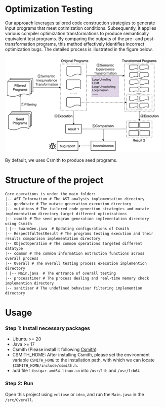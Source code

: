 # Optimization Testing
Our approach leverages tailored code construction strategies to generate input programs that meet optimization conditions. Subsequently, it applies various compiler optimization transformations to produce semantically equivalent test programs. By comparing the outputs of the pre- and post-transformation programs, this method effectively identifies incorrect optimization bugs. The detailed process is illustrated in the figure below. 

<img src="./workflow.jpg" alt="Workflow image" width="600" />

By default, we uses Csmith to produce seed programs. 

# Structure of the project

```
Core operations is under the main folder:
|-- AST_Information # The AST analysis implementation directory
|-- genMutate # The mutate generation execution directory
|-- mutations # The tailored code genertion strategies and mutate implementation directory target different optimizations
|-- csmith # The seed program generation implementation directory using Csmith
| |-- SwarmGen.java  # Updating configurations of Csmith
|-- RespectfulTestResult # The programs testing execution and their results comparison implementation directory
|-- ObjectOperation # The common operations targeted different datatype
|-- common # The common information extraction functions across overall process
|-- Overall # The overall testing process execution implemention directory
| |-- Main.java  # The entrance of overall testing
|-- processtimer # The process dealing and real-time memory check implemention directory
|-- sanitizer # The undefined behaviour filtering implemention directory
```

# Usage

### Step 1: Install necessary packages

- Ubuntu >= 20
- Java >= 17
- Csmith (Please install it following [Csmith](https://github.com/csmith-project/csmith))
- CSMITH_HOME: After installing Csmith, please set the environment variable `CSMITH_HOME` to the installation path, with which we can locate `$CSMITH_HOME/include/csmith.h`.
- add file `libsigar-amd64-linux.so` into `/usr/lib` and `/usr/lib64`

### Step 2: Run
Open this project using `eclipse` or `idea`, and run the `Main.java` in the `/src/Overall`.





